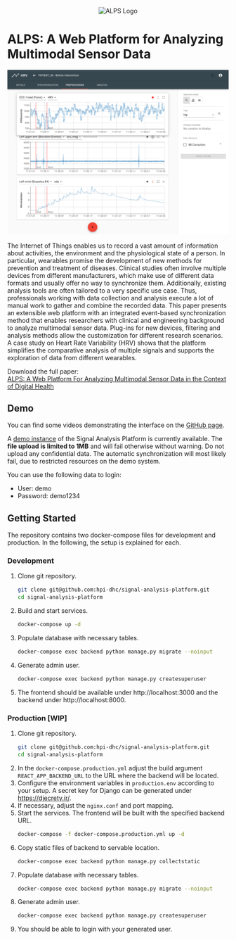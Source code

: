 <p align="center">
    <img alt="ALPS Logo" width="128px" src="https://raw.githubusercontent.com/hpi-dhc/alps/master/docs/images/logo_vertical.svg">
</p>

# ALPS: A Web Platform for Analyzing Multimodal Sensor Data

![Preprocessing Screen](/docs/images/preprocess_screen.png)

The Internet of Things enables us to record a vast amount of information about activities, the environment and the physiological state of a person.
In particular, wearables promise the development of new methods for prevention and treatment of diseases.
Clinical studies often involve multiple devices from different manufacturers, which make use of different data formats and usually offer no way to synchronize them.
Additionally, existing analysis tools are often tailored to a very specific use case.
Thus, professionals working with data collection and analysis execute a lot of manual work to gather and combine the recorded data.
This paper presents an extensible web platform with an integrated event-based synchronization method that enables researchers with clinical and engineering background to analyze multimodal sensor data.
Plug-ins for new devices, filtering and analysis methods allow the customization for different research scenarios.
A case study on Heart Rate Variability (HRV) shows that the platform simplifies the comparative analysis of multiple signals and supports the exploration of data from different wearables.

Download the full paper:  
[ALPS: A Web Platform For Analyzing Multimodal Sensor Data in the Context of Digital Health](https://link-to-paper)

## Demo

You can find some videos demonstrating the interface on the [GitHub page](https://hpi-dhc.github.io/alps/).

A [demo instance](http://ec2-54-165-78-234.compute-1.amazonaws.com/) of the Signal Analysis Platform is currently available. The **file upload is limited to 1MB** and will fail otherwise without warning. Do not upload any confidential data. The automatic synchronization will most likely fail, due to restricted resources on the demo system.

You can use the following data to login:
- User: demo
- Password: demo1234

## Getting Started

The repository contains two docker-compose files for development and production. In the following, the setup is explained for each.

### Development

1. Clone git repository.
   ```sh
   git clone git@github.com:hpi-dhc/signal-analysis-platform.git
   cd signal-analysis-platform
   ```
2. Build and start services.
   ```sh
   docker-compose up -d
   ```
3. Populate database with necessary tables.
    ```sh
    docker-compose exec backend python manage.py migrate --noinput
    ```
4. Generate admin user.
    ```sh
    docker-compose exec backend python manage.py createsuperuser
    ```
5. The frontend should be available under http://localhost:3000 and the backend under http://localhost:8000.


### Production [WIP]

1. Clone git repository.
   ```sh
   git clone git@github.com:hpi-dhc/signal-analysis-platform.git
   cd signal-analysis-platform
   ```
2. In the `docker-compose.production.yml` adjust the build argument `REACT_APP_BACKEND_URL` to the URL where the backend will be located.
3. Configure the environment variables in `production.env` according to your setup. A secret key for Django can be generated under https://djecrety.ir/.
4. If necessary, adjust the `nginx.conf` and port mapping.
5. Start the services. The frontend will be built with the specified backend URL.
   ```sh
   docker-compose -f docker-compose.production.yml up -d
   ```
6. Copy static files of backend to servable location.
    ```sh
    docker-compose exec backend python manage.py collectstatic
    ```
7. Populate database with necessary tables.
    ```sh
    docker-compose exec backend python manage.py migrate --noinput
    ```
8. Generate admin user.
    ```sh
    docker-compose exec backend python manage.py createsuperuser
    ```
9. You should be able to login with your generated user.